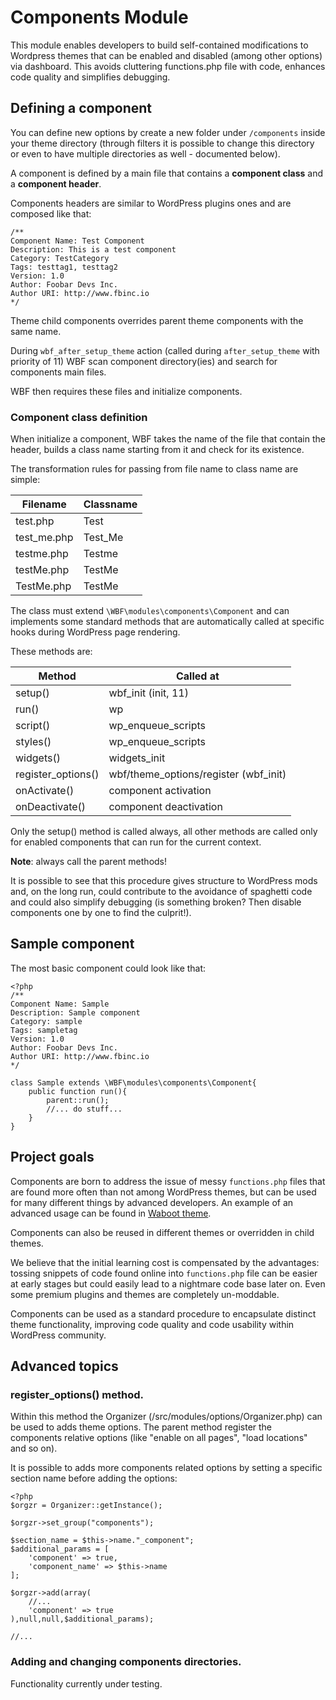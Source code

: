 # Components Module

This module enables developers to build self-contained modifications to Wordpress themes that can be enabled and disabled (among other options) via dashboard. This avoids cluttering functions.php file with code, enhances code quality and simplifies debugging.

## Defining a component
You can define new options by create a new folder under `/components` inside your theme directory (through filters it is possible to change this directory or even to have multiple directories as well - documented below). 

A component is defined by a main file that contains a **component class** and a **component header**.

Components headers are similar to WordPress plugins ones and are composed like that:

    /**
    Component Name: Test Component
    Description: This is a test component
    Category: TestCategory
    Tags: testtag1, testtag2
    Version: 1.0
    Author: Foobar Devs Inc.
    Author URI: http://www.fbinc.io
    */

Theme child components overrides parent theme components with the same name.

During `wbf_after_setup_theme` action (called during `after_setup_theme` with priority of 11) WBF scan component directory(ies) and search for components main files.
    
WBF then requires these files and initialize components.

### Component class definition

When initialize a component, WBF takes the name of the file that contain the header, builds a class name starting from it and check for its existence.

The transformation rules for passing from file name to class name are simple:

| Filename | Classname  |   
|----------|------------|
| test.php    | Test |
| test_me.php | Test_Me |
| testme.php  | Testme |
| testMe.php  | TestMe |
| TestMe.php  | TestMe |

The class must extend `\WBF\modules\components\Component` and can implements some standard methods that are automatically called at specific hooks during WordPress page rendering.

These methods are:

| Method             | Called at                             |   
|--------------------|---------------------------------------|
| setup()            |  wbf_init (init, 11)                  |
| run()              |  wp                                   |
| script()           |  wp_enqueue_scripts                   |
| styles()           |  wp_enqueue_scripts                   |
| widgets()          |  widgets_init                         |
| register_options() |  wbf/theme_options/register (wbf_init)|
| onActivate()       |  component activation                 |
| onDeactivate()     |  component deactivation               |

Only the setup() method is called always, all other methods are called only for enabled components that can run for the current context.

**Note**: always call the parent methods!

It is possible to see that this procedure gives structure to WordPress mods and, on the long run, could contribute to the avoidance of spaghetti code and could also simplify debugging (is something broken? Then disable components one by one to find the culprit!).

## Sample component

The most basic component could look like that:

	<?php
	/**
	Component Name: Sample
	Description: Sample component
	Category: sample
	Tags: sampletag
	Version: 1.0
	Author: Foobar Devs Inc.
	Author URI: http://www.fbinc.io
	*/

	class Sample extends \WBF\modules\components\Component{
	    public function run(){
	        parent::run();
	        //... do stuff...
	    }
	}

## Project goals

Components are born to address the issue of messy `functions.php` files that are found more often than not among WordPress themes, but can be used for many different things by advanced developers. An example of an advanced usage can be found in [Waboot theme](https://github.com/wagaweb/waboot#components).

Components can also be reused in different themes or overridden in child themes.

We believe that the initial learning cost is compensated by the advantages: tossing snippets of code found online into `functions.php` file can be easier at early stages but could easily lead to a nightmare code base later on. Even some premium plugins and themes are completely un-moddable.

Components can be used as a standard procedure to encapsulate distinct theme functionality, improving code quality and code usability within WordPress community.

## Advanced topics

### register_options() method.

Within this method the Organizer (/src/modules/options/Organizer.php) can be used to adds theme options. The parent method register the components relative options (like "enable on all pages", "load locations" and so on). 

It is possible to adds more components related options by setting a specific section name before adding the options:

    <?php
    $orgzr = Organizer::getInstance();
    
    $orgzr->set_group("components");
    
    $section_name = $this->name."_component";
    $additional_params = [
        'component' => true,
        'component_name' => $this->name
    ];
    
    $orgzr->add(array(
        //...
        'component' => true
    ),null,null,$additional_params);
    
    //...
    		
### Adding and changing components directories.
    		
Functionality currently under testing.
 
